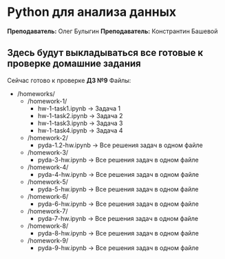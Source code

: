 # Python для анализа данных
**Преподаватель:** Олег Булыгин
**Преподаватель:** Констрантин Башевой

## Здесь будут выкладываться все готовые к проверке домашние задания

Сейчас готово к проверке **ДЗ №9**
Файлы:
 - /homeworks/
   - /homework-1/
     - hw-1-task1.ipynb -> Задача 1
     - hw-1-task2.ipynb -> Задача 2
     - hw-1-task3.ipynb -> Задача 3
     - hw-1-task4.ipynb -> Задача 4
   - /homework-2/
     - pyda-1.2-hw.ipynb -> Все решения задач в одном файле
   - /homework-3/
     - pyda-3-hw.ipynb -> Все решения задач в одном файле
   - /homework-4/
     - pyda-4-hw.ipynb -> Все решения задач в одном файле
   - /homework-5/
     - pyda-5-hw.ipynb -> Все решения задач в одном файле
   - /homework-6/
	 - pyda-6-hw.ipynb -> Все решения задач в одном файле
   - /homework-7/
	 - pyda-7-hw.ipynb -> Все решения задач в одном файле
   - /homework-8/
	 - pyda-8-hw.ipynb -> Все решения задач в одном файле
   - /homework-9/
	 - pyda-9-hw.ipynb -> Все решения задач в одном файле
		

